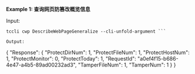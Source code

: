 **Example 1: 查询网页防篡改概览信息**



Input: 

```
tccli cwp DescribeWebPageGeneralize --cli-unfold-argument ```

Output: 
```
{
    "Response": {
        "ProtectDirNum": 1,
        "ProtectFileNum": 1,
        "ProtectHostNum": 1,
        "ProtectMonitor": 0,
        "ProtectToday": 1,
        "RequestId": "a0ef4f15-b686-4e47-a4b5-89ad00232ad3",
        "TamperFileNum": 1,
        "TamperNum": 1
    }
}
```

